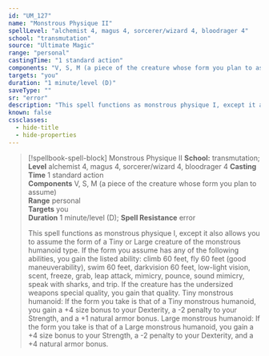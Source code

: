 ```yaml
---
id: "UM_127"
name: "Monstrous Physique II"
spellLevel: "alchemist 4, magus 4, sorcerer/wizard 4, bloodrager 4"
school: "transmutation"
source: "Ultimate Magic"
range: "personal"
castingTime: "1 standard action"
components: "V, S, M (a piece of the creature whose form you plan to assume)"
targets: "you"
duration: "1 minute/level (D)"
saveType: ""
sr: "error"
description: "This spell functions as monstrous physique I, except it also allows you to assume the form of a Tiny or Large creature of the monstrous humanoid type. If the form you assume has any of the following abilities, you gain the listed ability: climb 60 feet, fly 60 feet (good maneuverability), swim 60 feet, darkvision 60 feet, low-light vision, scent, freeze, grab, leap attack, mimicry, pounce, sound mimicry, speak with sharks, and trip. If the creature has the undersized weapons special quality, you gain that quality.  Tiny monstrous humanoid: If the form you take is that of a Tiny monstrous humanoid, you gain a +4 size bonus to your Dexterity, a -2 penalty to your Strength, and a +1 natural armor bonus.  Large monstrous humanoid: If the form you take is that of a Large monstrous humanoid, you gain a +4 size bonus to your Strength, a -2 penalty to your Dexterity, and a +4 natural armor bonus."
known: false
cssclasses:
  - hide-title
  - hide-properties
---
```


> [!spellbook-spell-block] Monstrous Physique II
> **School:** transmutation; **Level** alchemist 4, magus 4, sorcerer/wizard 4, bloodrager 4
> **Casting Time** 1 standard action  
> **Components** V, S, M (a piece of the creature whose form you plan to assume)  
> **Range** personal  
> **Targets** you  
> **Duration** 1 minute/level (D); **Spell Resistance** error
> 
> This spell functions as monstrous physique I, except it also allows you to assume the form of a Tiny or Large creature of the monstrous humanoid type. If the form you assume has any of the following abilities, you gain the listed ability: climb 60 feet, fly 60 feet (good maneuverability), swim 60 feet, darkvision 60 feet, low-light vision, scent, freeze, grab, leap attack, mimicry, pounce, sound mimicry, speak with sharks, and trip. If the creature has the undersized weapons special quality, you gain that quality.  Tiny monstrous humanoid: If the form you take is that of a Tiny monstrous humanoid, you gain a +4 size bonus to your Dexterity, a -2 penalty to your Strength, and a +1 natural armor bonus.  Large monstrous humanoid: If the form you take is that of a Large monstrous humanoid, you gain a +4 size bonus to your Strength, a -2 penalty to your Dexterity, and a +4 natural armor bonus.